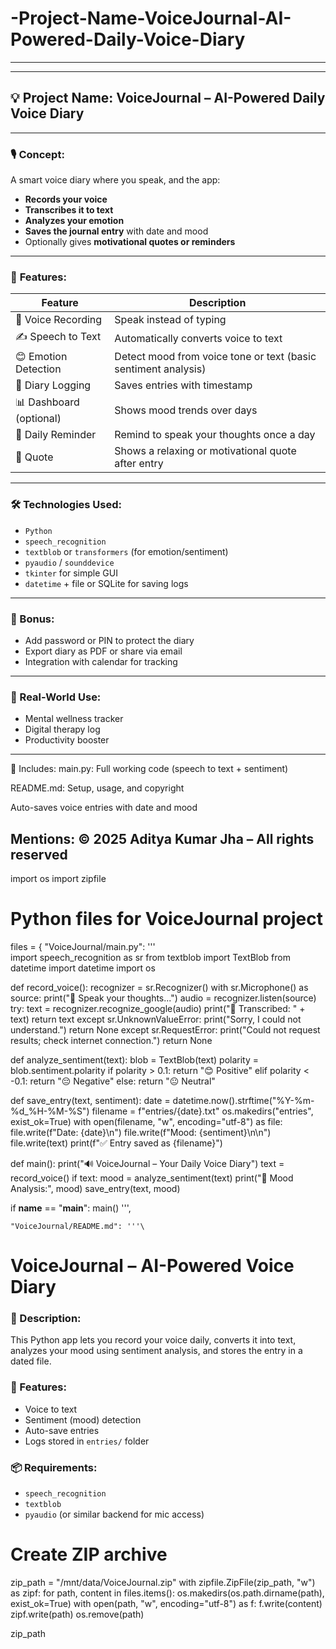# -Project-Name-VoiceJournal-AI-Powered-Daily-Voice-Diary

------------------------------------------------------------------------------------------------------------------------------------------------------------------

---

## 💡 **Project Name: VoiceJournal – AI-Powered Daily Voice Diary**

---

### 🎙️ **Concept:**

A smart voice diary where you speak, and the app:

* **Records your voice**
* **Transcribes it to text**
* **Analyzes your emotion**
* **Saves the journal entry** with date and mood
* Optionally gives **motivational quotes or reminders**

---

### 🤖 **Features:**

| Feature                 | Description                                                    |
| ----------------------- | -------------------------------------------------------------- |
| 🎤 Voice Recording      | Speak instead of typing                                        |
| ✍️ Speech to Text       | Automatically converts voice to text                           |
| 😊 Emotion Detection    | Detect mood from voice tone or text (basic sentiment analysis) |
| 📅 Diary Logging        | Saves entries with timestamp                                   |
| 📊 Dashboard (optional) | Shows mood trends over days                                    |
| 🔔 Daily Reminder       | Remind to speak your thoughts once a day                       |
| 🧘 Quote                | Shows a relaxing or motivational quote after entry             |

---

### 🛠️ Technologies Used:

* `Python`
* `speech_recognition`
* `textblob` or `transformers` (for emotion/sentiment)
* `pyaudio` / `sounddevice`
* `tkinter` for simple GUI
* `datetime` + file or SQLite for saving logs

---

### 📌 Bonus:

* Add password or PIN to protect the diary
* Export diary as PDF or share via email
* Integration with calendar for tracking

---

### 💼 Real-World Use:

* Mental wellness tracker
* Digital therapy log
* Productivity booster

---

📁 Includes:
main.py: Full working code (speech to text + sentiment)

README.md: Setup, usage, and copyright

Auto-saves voice entries with date and mood

Mentions: © 2025 Aditya Kumar Jha – All rights reserved
--------------------------------------------------------------------------------------------------------------------------------------------
import os
import zipfile

# Python files for VoiceJournal project
files = {
    "VoiceJournal/main.py": '''\
import speech_recognition as sr
from textblob import TextBlob
from datetime import datetime
import os

def record_voice():
    recognizer = sr.Recognizer()
    with sr.Microphone() as source:
        print("🎤 Speak your thoughts...")
        audio = recognizer.listen(source)
        try:
            text = recognizer.recognize_google(audio)
            print("📝 Transcribed: " + text)
            return text
        except sr.UnknownValueError:
            print("Sorry, I could not understand.")
            return None
        except sr.RequestError:
            print("Could not request results; check internet connection.")
            return None

def analyze_sentiment(text):
    blob = TextBlob(text)
    polarity = blob.sentiment.polarity
    if polarity > 0.1:
        return "😊 Positive"
    elif polarity < -0.1:
        return "😔 Negative"
    else:
        return "😐 Neutral"

def save_entry(text, sentiment):
    date = datetime.now().strftime("%Y-%m-%d_%H-%M-%S")
    filename = f"entries/{date}.txt"
    os.makedirs("entries", exist_ok=True)
    with open(filename, "w", encoding="utf-8") as file:
        file.write(f"Date: {date}\n")
        file.write(f"Mood: {sentiment}\n\n")
        file.write(text)
    print(f"✅ Entry saved as {filename}")

def main():
    print("🔊 VoiceJournal – Your Daily Voice Diary")
    text = record_voice()
    if text:
        mood = analyze_sentiment(text)
        print("🧠 Mood Analysis:", mood)
        save_entry(text, mood)

if __name__ == "__main__":
    main()
''',

    "VoiceJournal/README.md": '''\
# VoiceJournal – AI-Powered Voice Diary

### 🎤 Description:
This Python app lets you record your voice daily, converts it into text, analyzes your mood using sentiment analysis, and stores the entry in a dated file.

### 🔧 Features:
- Voice to text
- Sentiment (mood) detection
- Auto-save entries
- Logs stored in `entries/` folder

### 📦 Requirements:
- `speech_recognition`
- `textblob`
- `pyaudio` (or similar backend for mic access)



# Create ZIP archive
zip_path = "/mnt/data/VoiceJournal.zip"
with zipfile.ZipFile(zip_path, "w") as zipf:
    for path, content in files.items():
        os.makedirs(os.path.dirname(path), exist_ok=True)
        with open(path, "w", encoding="utf-8") as f:
            f.write(content)
        zipf.write(path)
        os.remove(path)

zip_path

